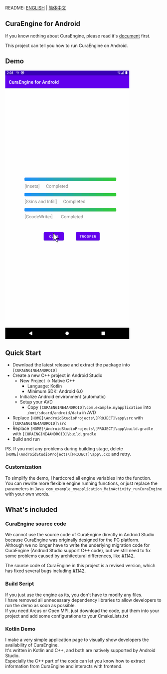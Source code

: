 README: [ENGLISH](https://github.com/alexwoo1900/curaengine4android/blob/master/README.md) | [简体中文](https://github.com/alexwoo1900/curaengine4android/blob/master/README_CN.md)

## CuraEngine for Android

If you know nothing about CuraEngine, please read it's [document](https://github.com/Ultimaker/CuraEngine) first.  

This project can tell you how to run CuraEngine on Android.

## Demo

![CuraEngine for Android](https://raw.githubusercontent.com/alexwoo1900/curaengine4android/master/docs/assets/curaengine4android.gif)

## Quick Start

- Download the latest release and extract the package into `[CURAENGINE4ANDROID]`
- Create a new C++ project in Android Studio
    - New Project -> Native C++
        - Language: Kotlin
        - Minimum SDK: Android 6.0
    - Initialize Android environment (automatic)
    - Setup your AVD
        - Copy `[CURAENGINE4ANDROID]\com.example.myapplication` into `/mnt/sdcard/android/data` in AVD
- Replace `[HOME]\AndroidStudioProjects\[PROJECT]\app\src` with `[CURAENGINE4ANDROID]\src`
- Replace `[HOME]\AndroidStudioProjects\[PROJECT]\app\build.gradle` with `[CURAENGINE4ANDROID]\build.gradle`
- Build and run

PS.
If you met any problems during building stage, delete `[HOME]\AndroidStudioProjects\[PROJECT]\app\.cxx` and retry.

### Customization

To simplify the demo, I hardcored all engine variables into the function.  
You can rewrite more flexible engine running functions, or just replace the parameters in `Java_com_example_myapplication_MainActivity_runCuraEngine` with your own words.

## What's included

### CuraEngine source code

We cannot use the source code of CuraEngine directly in Android Studio because CuraEngine was originally designed for the PC platform.  
Although we no longer have to write the underlying migration code for CuraEngine (Android Studio support C++ code), but we still need to fix some problems caused by architectural differences, like [#1142](https://github.com/Ultimaker/CuraEngine/issues/1142).   

The source code of CuraEngine in this project is a revised version, which has fixed several bugs including [#1142](https://github.com/Ultimaker/CuraEngine/issues/1142).

### Build Script

If you just use the engine as its, you don't have to modify any files.  
I have removed all unnecessary dependency libraries to allow developers to run the demo as soon as possible.  
If you need Arcus or Open MPI, just download the code, put them into your project and add some configurations to your CmakeLists.txt

### Kotlin Demo

I make a very simple application page to visually show developers the availability of CuraEngine.  
It's written in Kotlin and C++, and both are natively supported by Android Studio.  
Especially the C++ part of the code can let you know how to extract information from CuraEngine and interacts with frontend.  